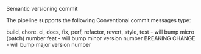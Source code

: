 Semantic versioning commit 

The pipeline supports the following Conventional commit messages type:

build, chore. ci, docs, fix, perf, refactor, revert, style, test - will bump micro (patch) number
feat - will bump minor version number
BREAKING CHANGE - will bump major version number